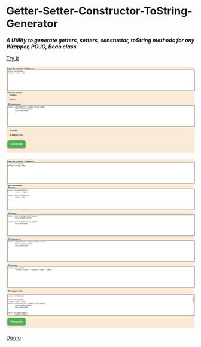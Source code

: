 # Getter-Setter-Constructor-ToString-Generator

***A Utility to generate getters, setters, constuctor, toString methods for any Wrapper, POJO, Bean class.***

[Try it](https://vimaltiwari2612.github.io/Getter-Setter-Constructor-ToString-Generator/)

![ScreenShot](https://github.com/vimaltiwari2612/Getter-Setter-Constructor-ToString-Generator/blob/master/1.png)

![ScreenShot](https://github.com/vimaltiwari2612/Getter-Setter-Constructor-ToString-Generator/blob/master/2.png)

[Demo](https://github.com/vimaltiwari2612/Getter-Setter-Constructor-ToString-Generator/blob/master/Demo.mp4)
